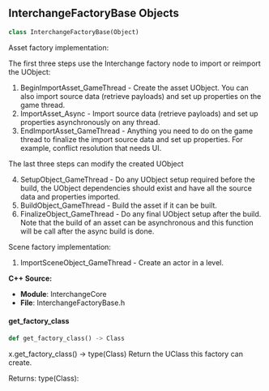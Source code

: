 ## InterchangeFactoryBase Objects

```python
class InterchangeFactoryBase(Object)
```

Asset factory implementation:

The first three steps use the Interchange factory node to import or reimport the UObject:

1. BeginImportAsset_GameThread - Create the asset UObject. You can also import source data (retrieve payloads) and set up properties on the game thread.
2. ImportAsset_Async - Import source data (retrieve payloads) and set up properties asynchronously on any thread.
3. EndImportAsset_GameThread - Anything you need to do on the game thread to finalize the import source data and set up properties. For example, conflict resolution that needs UI.

The last three steps can modify the created UObject

4. SetupObject_GameThread - Do any UObject setup required before the build, the UObject dependencies should exist and have all the source data and properties imported.
5. BuildObject_GameThread - Build the asset if it can be built.
6. FinalizeObject_GameThread - Do any final UObject setup after the build. Note that the build of an asset can be asynchronous and this function will be call after the async build is done.

Scene factory implementation:

1. ImportSceneObject_GameThread - Create an actor in a level.

**C++ Source:**

- **Module**: InterchangeCore
- **File**: InterchangeFactoryBase.h

<a id="unreal.InterchangeFactoryBase.get_factory_class"></a>

#### get_factory_class

```python
def get_factory_class() -> Class
```

x.get_factory_class() -> type(Class)
Return the UClass this factory can create.

Returns:
    type(Class):

<a id="unreal.InterchangeSourceData"></a>
